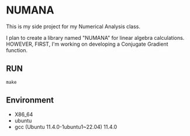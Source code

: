 # NUMANA

This is my side project for my Numerical Analysis class.

I plan to create a library named "NUMANA" for linear algebra calculations.
HOWEVER, FIRST, I'm working on developing a Conjugate Gradient function.

## RUN

`make`

## Environment

- X86_64
- ubuntu
- gcc (Ubuntu 11.4.0-1ubuntu1~22.04) 11.4.0
